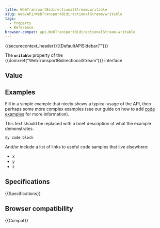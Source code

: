 ```yaml
---
title: WebTransportBidirectionalStream.writable
slug: Web/API/WebTransportBidirectionalStream/writable
tags:
  - Property
  - Reference
browser-compat: api.WebTransportBidirectionalStream.writable
---
```

{{securecontext_header}}{{DefaultAPISidebar("")}}

The **`writable`** property of the {{domxref("WebTransportBidirectionalStream")}} interface 

## Value



## Examples

Fill in a simple example that nicely shows a typical usage of the API, then perhaps some more complex examples (see our guide on how to add [code examples](/en-US/docs/MDN/Contribute/Structures/Code_examples) for more information).

This text should be replaced with a brief description of what the example demonstrates.

```js
my code block
```

And/or include a list of links to useful code samples that live elsewhere:

*   x
*   y
*   z

## Specifications

{{Specifications}}

## Browser compatibility

{{Compat}}


